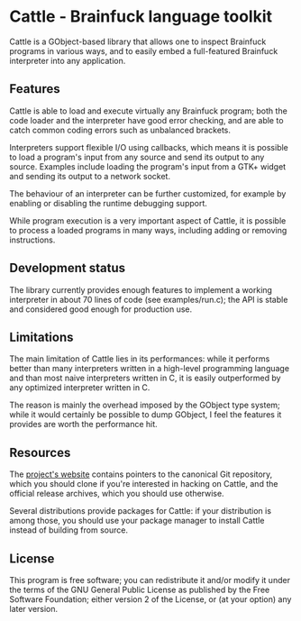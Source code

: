Cattle - Brainfuck language toolkit
===================================

Cattle is a GObject-based library that allows one to inspect Brainfuck
programs in various ways, and to easily embed a full-featured Brainfuck
interpreter into any application.


Features
--------

Cattle is able to load and execute virtually any Brainfuck program; both
the code loader and the interpreter have good error checking, and are
able to catch common coding errors such as unbalanced brackets.

Interpreters support flexible I/O using callbacks, which means it is
possible to load a program's input from any source and send its output
to any source. Examples include loading the program's input from a GTK+
widget and sending its output to a network socket.

The behaviour of an interpreter can be further customized, for example
by enabling or disabling the runtime debugging support.

While program execution is a very important aspect of Cattle, it is
possible to process a loaded programs in many ways, including adding or
removing instructions.


Development status
------------------

The library currently provides enough features to implement a working
interpreter in about 70 lines of code (see examples/run.c); the API is
stable and considered good enough for production use.


Limitations
-----------

The main limitation of Cattle lies in its performances: while it performs
better than many interpreters written in a high-level programming language
and than most naive interpreters written in C, it is easily outperformed
by any optimized interpreter written in C.

The reason is mainly the overhead imposed by the GObject type system; while
it would certainly be possible to dump GObject, I feel the features it
provides are worth the performance hit.


Resources
---------

The [project's website][1] contains pointers to the canonical Git
repository, which you should clone if you're interested in hacking on
Cattle, and the official release archives, which you should use otherwise.

Several distributions provide packages for Cattle: if your distribution is
among those, you should use your package manager to install Cattle instead
of building from source.


License
-------

This program is free software; you can redistribute it and/or modify
it under the terms of the GNU General Public License as published by
the Free Software Foundation; either version 2 of the License, or
(at your option) any later version.


[1]: http://kiyuko.org/software/cattle
